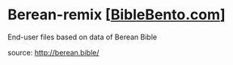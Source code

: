 # Berean-remix [<a href="https://biblebento.com/" target="_blank">BibleBento.com</a>]
End-user files based on data of Berean Bible

source: http://berean.bible/
